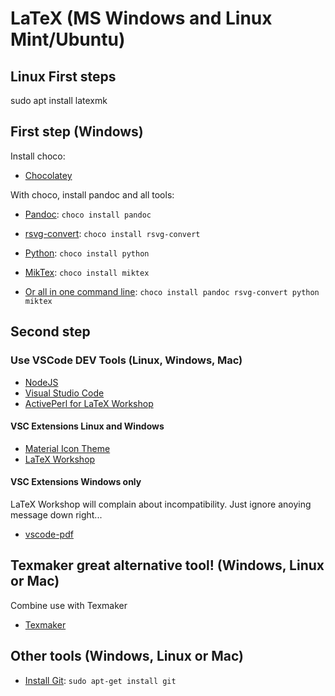 # LaTeX (MS Windows and Linux Mint/Ubuntu)

## Linux First steps

sudo apt install latexmk

## First step (Windows)

Install choco:

- [Chocolatey](https://chocolatey.org/)

With choco, install pandoc and all tools:

- [Pandoc](https://pandoc.org/): `choco install pandoc`
- [rsvg-convert](https://wiki.gnome.org/Projects/LibRsvg): `choco install rsvg-convert`
- [Python](https://www.python.org/): `choco install python`
- [MikTex](https://miktex.org/): `choco install miktex`

- [Or all in one command line](https://pandoc.org/installing.html): `choco install pandoc rsvg-convert python miktex`

## Second step

### Use VSCode DEV Tools (Linux, Windows, Mac)

- [NodeJS](https://nodejs.org/)
- [Visual Studio Code](https://code.visualstudio.com/)
- [ActivePerl for LaTeX Workshop](https://www.activestate.com/products/perl/downloads/)

#### VSC Extensions Linux and Windows

- [Material Icon Theme](https://marketplace.visualstudio.com/items?itemName=PKief.material-icon-theme)
- [LaTeX Workshop](https://github.com/James-Yu/LaTeX-Workshop)

#### VSC Extensions Windows only

LaTeX Workshop will complain about incompatibility. Just ignore anoying message down right...

- [vscode-pdf](https://github.com/tomoki1207/vscode-pdfviewer)

## Texmaker great alternative tool! (Windows, Linux or Mac)

Combine use with Texmaker

- [Texmaker](https://www.xm1math.net/texmaker/)

## Other tools (Windows, Linux or Mac)

- [Install Git](https://git-scm.com/download/linux): `sudo apt-get install git`
